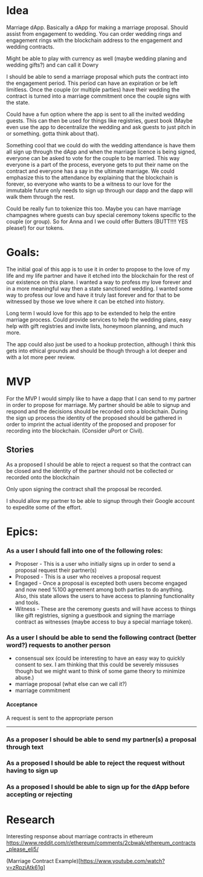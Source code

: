 # Idea
Marriage dApp. Basically a dApp for making a marriage proposal. Should assist from engagement to wedding. You can order wedding rings and engagement rings with the blockchain address to the engagement and wedding contracts. 

Might be able to play with currency as well (maybe wedding planing and wedding gifts?) and can call it Dowry

I should be able to send a marriage proposal which puts the contract into the engagement period. This period can have an expiration or be left limitless. Once the couple (or multiple parties) have their wedding the contract is turned into a marriage commitment once the couple signs with the state.

Could have a fun option where the app is sent to all the invited wedding guests. This can then be used for things like registries, guest book (Maybe even use the app to decentralize the wedding and ask guests to just pitch in or something. gotta think about that).

Something cool that we could do with the wedding attendance is have them all sign up through the dApp and when the marriage licence is being signed, everyone can be asked to vote for the couple to be married. This way everyone is a part of the process, everyone gets to put their name on the contract and everyone has a say in the ultimate marriage. We could emphasize this to the attendance by explaining that the blockchain is forever, so everyone who wants to be a witness to our love for the immutable future only needs to sign up through our dapp and the dapp will walk them through the rest.

Could be really fun to tokenize this too. Maybe you can have marriage champagnes where guests can buy special ceremony tokens specific to the couple (or group). So for Anna and I we could offer Butters (BUTT!!!! YES please!) for our tokens.

# Goals:
The initial goal of this app is to use it in order to propose to the love of my life and my life partner and have it etched into the blockchain for the rest of our existence on this plane. I wanted a way to profess my love forever and in a more meaningful way then a state sanctioned wedding. I wanted some way to profess our love and have it truly last forever and for that to be witnessed by those we love where it can be etched into history.

Long term I would love for this app to be extended to help the entire marriage process. Could provide services to help the wedding plans, easy help with gift registries and invite lists, honeymoon planning, and much more.

The app could also just be used to a hookup protection, although I think this gets into ethical grounds and should be though through a lot deeper and with a lot more peer review.

# MVP
For the MVP I would simply like to have a dapp that I can send to my partner in order to propose for marriage. My partner should be able to signup and respond and the decisions should be recorded onto a blockchain. During the sign up process the identity of the proposed should be gathered in order to imprint the actual identity of the proposed and proposer for recording into the blockchain. (Consider uPort or Civil).

## Stories
As a proposed I should be able to reject a request so that the contract can be closed and the identity of the partner should not be collected or recorded onto the blockchain



Only upon signing the contract shall the proposal be recorded.

I should allow my partner to be able to signup through their Google account to expedite some of the effort.



# Epics:

### As a user I should fall into one of the following roles:
* Proposer - This is a user who initially signs up in order to send a proposal request their partner(s) 
* Proposed - This is a user who receives a proposal request
* Engaged - Once a proposal is excepted both users become engaged and now need %100 agreement among both parties to do anything. Also, this state allows the users to have access to planning functionality and tools. 
* Witness - These are the ceremony guests and will have access to things like gift registries, signing a guestbook and signing the marriage contract as witnesses (maybe access to buy a special marriage token).


### As a user I should be able to send the following contract (better word?) requests to another person
* consensual sex (could be interesting to have an easy way to quickly consent to sex. I am thinking that this could be severely missuses though but we might want to think of some game theory to minimize abuse.)
* marriage proposal (what else can we call it?)
* marriage commitment

#### Acceptance
A request is sent to the appropriate person

---

### As a proposer I should be able to send my partner(s) a proposal through text

### As a proposed I should be able to reject the request without having to sign up

### As a proposed I should be able to sign up for the dApp before accepting or rejecting
 



# Research
Interesting response about marriage contracts in ethereum
https://www.reddit.com/r/ethereum/comments/2cbwak/ethereum_contracts_please_eli5/

(Marriage Contract Example)[https://www.youtube.com/watch?v=zRpziAtk61g]
